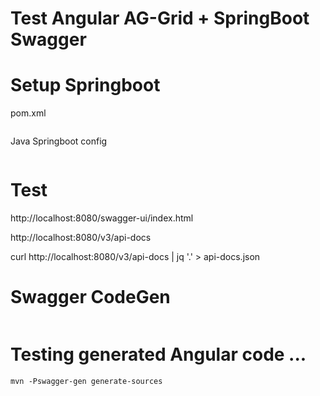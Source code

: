 
# Test Angular AG-Grid + SpringBoot Swagger

# Setup Springboot

pom.xml

```
```

Java Springboot config

```
```



# Test

http://localhost:8080/swagger-ui/index.html

http://localhost:8080/v3/api-docs


curl http://localhost:8080/v3/api-docs | jq '.' > api-docs.json



# Swagger CodeGen

```
```

# Testing generated Angular code ...

```
mvn -Pswagger-gen generate-sources 

```